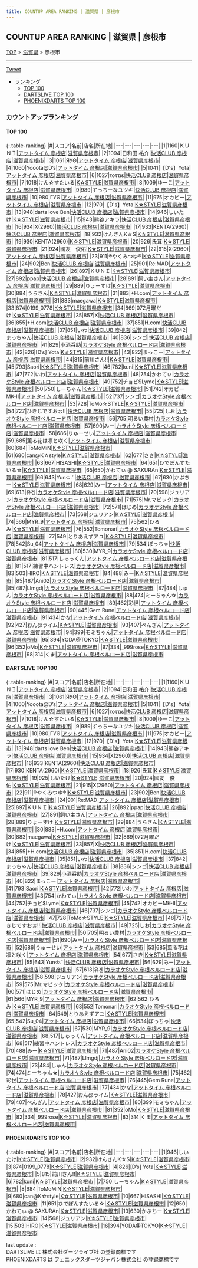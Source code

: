 ```yaml
---
title: COUNTUP AREA RANKING | 滋賀県 | 彦根市
---
```

## COUNTUP AREA RANKING | 滋賀県 | 彦根市

[TOP](/darts/rank/) > [滋賀県](/darts/rank/滋賀県/) > 彦根市

___

<a href="https://twitter.com/share?ref_src=twsrc%5Etfw" data-text="COUNTUP AREA RANKING | 滋賀県彦根市" class="twitter-share-button" data-hashtags="DARTSLIVE,PHOENIXDARTS,darts,ダーツ" data-show-count="false">Tweet</a>

* [ランキング](#カウントアップランキング)
    * [TOP 100](#top-100)
    * [DARTSLIVE TOP 100](#dartslive-top-100)
    * [PHOENIXDARTS TOP 100](#phoenixdarts-top-100)

### カウントアップランキング

#### TOP 100



{:.table-ranking}
|#|スコア|名前|店名|所在地|
|---|---|---|---|---|
|1|1160|<span class="rank-name-dl">ＫＵＮＩ</span>|<a href="https://search.dartslive.com/jp/shop/36254ca9e283f8980d9b047a20a7ba1e">アットタイム 彦根店</a>|<a href="/darts/rank/滋賀県/彦根市">滋賀県彦根市</a>|
|2|1094|<span class="rank-name-dl">日和田 祐介</span>|<a href="https://search.dartslive.com/jp/shop/09d77f7123feb26358d385ea46352d8f">快活CLUB 彦根店</a>|<a href="/darts/rank/滋賀県/彦根市">滋賀県彦根市</a>|
|3|1061|<span class="rank-name-dl">ЯУΘ</span>|<a href="https://search.dartslive.com/jp/shop/36254ca9e283f8980d9b047a20a7ba1e">アットタイム 彦根店</a>|<a href="/darts/rank/滋賀県/彦根市">滋賀県彦根市</a>|
|4|1060|<span class="rank-name-dl">Yooota@D’s</span>|<a href="https://search.dartslive.com/jp/shop/36254ca9e283f8980d9b047a20a7ba1e">アットタイム 彦根店</a>|<a href="/darts/rank/滋賀県/彦根市">滋賀県彦根市</a>|
|5|1041|<span class="rank-name-dl">【D&#x27;s】Yota</span>|<a href="https://search.dartslive.com/jp/shop/36254ca9e283f8980d9b047a20a7ba1e">アットタイム 彦根店</a>|<a href="/darts/rank/滋賀県/彦根市">滋賀県彦根市</a>|
|6|1027|<span class="rank-name-dl">τοττιε</span>|<a href="https://search.dartslive.com/jp/shop/09d77f7123feb26358d385ea46352d8f">快活CLUB 彦根店</a>|<a href="/darts/rank/滋賀県/彦根市">滋賀県彦根市</a>|
|7|1018|<span class="rank-name-dl">けん☆すたいる</span>|<a href="https://search.dartslive.com/jp/shop/0d64f83fb3cabbe9fec1ae84bb28bd87">K☆STYLE</a>|<a href="/darts/rank/滋賀県/彦根市">滋賀県彦根市</a>|
|8|1009|<span class="rank-name-dl">ゆーこ</span>|<a href="https://search.dartslive.com/jp/shop/36254ca9e283f8980d9b047a20a7ba1e">アットタイム 彦根店</a>|<a href="/darts/rank/滋賀県/彦根市">滋賀県彦根市</a>|
|9|989|<span class="rank-name-dl">ずっちーなユヅキ</span>|<a href="https://search.dartslive.com/jp/shop/09d77f7123feb26358d385ea46352d8f">快活CLUB 彦根店</a>|<a href="/darts/rank/滋賀県/彦根市">滋賀県彦根市</a>|
|10|980|<span class="rank-name-dl">ΓУΘ</span>|<a href="https://search.dartslive.com/jp/shop/36254ca9e283f8980d9b047a20a7ba1e">アットタイム 彦根店</a>|<a href="/darts/rank/滋賀県/彦根市">滋賀県彦根市</a>|
|11|975|<span class="rank-name-dl">オカピー</span>|<a href="https://search.dartslive.com/jp/shop/36254ca9e283f8980d9b047a20a7ba1e">アットタイム 彦根店</a>|<a href="/darts/rank/滋賀県/彦根市">滋賀県彦根市</a>|
|12|970|<span class="rank-name-dl">【D&#x27;s】Yota</span>|<a href="https://search.dartslive.com/jp/shop/0d64f83fb3cabbe9fec1ae84bb28bd87">K☆STYLE</a>|<a href="/darts/rank/滋賀県/彦根市">滋賀県彦根市</a>|
|13|948|<span class="rank-name-dl">darts love Ben</span>|<a href="https://search.dartslive.com/jp/shop/09d77f7123feb26358d385ea46352d8f">快活CLUB 彦根店</a>|<a href="/darts/rank/滋賀県/彦根市">滋賀県彦根市</a>|
|14|946|<span class="rank-name-pd">しいたけ</span>|<a href="https://vs.phoenixdarts.com/jp/shop/shopDetailInfo/s_58563?s_seq=58563">K☆STYLE</a>|<a href="/darts/rank/滋賀県/彦根市">滋賀県彦根市</a>|
|15|943|<span class="rank-name-dl">熊谷アキラ</span>|<a href="https://search.dartslive.com/jp/shop/09d77f7123feb26358d385ea46352d8f">快活CLUB 彦根店</a>|<a href="/darts/rank/滋賀県/彦根市">滋賀県彦根市</a>|
|16|934|<span class="rank-name-dl">X(2960)</span>|<a href="https://search.dartslive.com/jp/shop/09d77f7123feb26358d385ea46352d8f">快活CLUB 彦根店</a>|<a href="/darts/rank/滋賀県/彦根市">滋賀県彦根市</a>|
|17|933|<span class="rank-name-dl">KENTA(2960)</span>|<a href="https://search.dartslive.com/jp/shop/09d77f7123feb26358d385ea46352d8f">快活CLUB 彦根店</a>|<a href="/darts/rank/滋賀県/彦根市">滋賀県彦根市</a>|
|18|932|<span class="rank-name-pd">けんさんK☆S</span>|<a href="https://vs.phoenixdarts.com/jp/shop/shopDetailInfo/s_58563?s_seq=58563">K☆STYLE</a>|<a href="/darts/rank/滋賀県/彦根市">滋賀県彦根市</a>|
|19|930|<span class="rank-name-dl">KENTA(2960)</span>|<a href="https://search.dartslive.com/jp/shop/0d64f83fb3cabbe9fec1ae84bb28bd87">K☆STYLE</a>|<a href="/darts/rank/滋賀県/彦根市">滋賀県彦根市</a>|
|20|926|<span class="rank-name-dl">氏茸</span>|<a href="https://search.dartslive.com/jp/shop/0d64f83fb3cabbe9fec1ae84bb28bd87">K☆STYLE</a>|<a href="/darts/rank/滋賀県/彦根市">滋賀県彦根市</a>|
|21|924|<span class="rank-name-dl">國友　俊佑</span>|<a href="https://search.dartslive.com/jp/shop/0d64f83fb3cabbe9fec1ae84bb28bd87">K☆STYLE</a>|<a href="/darts/rank/滋賀県/彦根市">滋賀県彦根市</a>|
|22|915|<span class="rank-name-dl">X(2960)</span>|<a href="https://search.dartslive.com/jp/shop/36254ca9e283f8980d9b047a20a7ba1e">アットタイム 彦根店</a>|<a href="/darts/rank/滋賀県/彦根市">滋賀県彦根市</a>|
|23|911|<span class="rank-name-dl">®やくみつゆ®</span>|<a href="https://search.dartslive.com/jp/shop/0d64f83fb3cabbe9fec1ae84bb28bd87">K☆STYLE</a>|<a href="/darts/rank/滋賀県/彦根市">滋賀県彦根市</a>|
|24|902|<span class="rank-name-dl">Ben</span>|<a href="https://search.dartslive.com/jp/shop/09d77f7123feb26358d385ea46352d8f">快活CLUB 彦根店</a>|<a href="/darts/rank/滋賀県/彦根市">滋賀県彦根市</a>|
|25|901|<span class="rank-name-dl">Re:MAD</span>|<a href="https://search.dartslive.com/jp/shop/36254ca9e283f8980d9b047a20a7ba1e">アットタイム 彦根店</a>|<a href="/darts/rank/滋賀県/彦根市">滋賀県彦根市</a>|
|26|897|<span class="rank-name-dl">ＫＵＮＩ</span>|<a href="https://search.dartslive.com/jp/shop/0d64f83fb3cabbe9fec1ae84bb28bd87">K☆STYLE</a>|<a href="/darts/rank/滋賀県/彦根市">滋賀県彦根市</a>|
|27|892|<span class="rank-name-dl">ppap</span>|<a href="https://search.dartslive.com/jp/shop/09d77f7123feb26358d385ea46352d8f">快活CLUB 彦根店</a>|<a href="/darts/rank/滋賀県/彦根市">滋賀県彦根市</a>|
|28|891|<span class="rank-name-dl">飼い主さん</span>|<a href="https://search.dartslive.com/jp/shop/36254ca9e283f8980d9b047a20a7ba1e">アットタイム 彦根店</a>|<a href="/darts/rank/滋賀県/彦根市">滋賀県彦根市</a>|
|29|889|<span class="rank-name-dl">りょーすけ</span>|<a href="https://search.dartslive.com/jp/shop/0d64f83fb3cabbe9fec1ae84bb28bd87">K☆STYLE</a>|<a href="/darts/rank/滋賀県/彦根市">滋賀県彦根市</a>|
|30|884|<span class="rank-name-dl">うらさん</span>|<a href="https://search.dartslive.com/jp/shop/0d64f83fb3cabbe9fec1ae84bb28bd87">K☆STYLE</a>|<a href="/darts/rank/滋賀県/彦根市">滋賀県彦根市</a>|
|31|883|<span class="rank-name-dl">+H.com</span>|<a href="https://search.dartslive.com/jp/shop/36254ca9e283f8980d9b047a20a7ba1e">アットタイム 彦根店</a>|<a href="/darts/rank/滋賀県/彦根市">滋賀県彦根市</a>|
|31|883|<span class="rank-name-dl">maegawa</span>|<a href="https://search.dartslive.com/jp/shop/0d64f83fb3cabbe9fec1ae84bb28bd87">K☆STYLE</a>|<a href="/darts/rank/滋賀県/彦根市">滋賀県彦根市</a>|
|33|874|<span class="rank-name-pd">0199_0778</span>|<a href="https://vs.phoenixdarts.com/jp/shop/shopDetailInfo/s_58563?s_seq=58563">K☆STYLE</a>|<a href="/darts/rank/滋賀県/彦根市">滋賀県彦根市</a>|
|34|869|<span class="rank-name-dl">072月曜だけ</span>|<a href="https://search.dartslive.com/jp/shop/0d64f83fb3cabbe9fec1ae84bb28bd87">K☆STYLE</a>|<a href="/darts/rank/滋賀県/彦根市">滋賀県彦根市</a>|
|35|857|<span class="rank-name-dl">X</span>|<a href="https://search.dartslive.com/jp/shop/09d77f7123feb26358d385ea46352d8f">快活CLUB 彦根店</a>|<a href="/darts/rank/滋賀県/彦根市">滋賀県彦根市</a>|
|36|855|<span class="rank-name-dl">+H.com</span>|<a href="https://search.dartslive.com/jp/shop/09d77f7123feb26358d385ea46352d8f">快活CLUB 彦根店</a>|<a href="/darts/rank/滋賀県/彦根市">滋賀県彦根市</a>|
|37|851|<span class="rank-name-dl">H.com</span>|<a href="https://search.dartslive.com/jp/shop/09d77f7123feb26358d385ea46352d8f">快活CLUB 彦根店</a>|<a href="/darts/rank/滋賀県/彦根市">滋賀県彦根市</a>|
|37|851|<span class="rank-name-dl">いわ</span>|<a href="https://search.dartslive.com/jp/shop/09d77f7123feb26358d385ea46352d8f">快活CLUB 彦根店</a>|<a href="/darts/rank/滋賀県/彦根市">滋賀県彦根市</a>|
|39|842|<span class="rank-name-dl">まっちゃん</span>|<a href="https://search.dartslive.com/jp/shop/09d77f7123feb26358d385ea46352d8f">快活CLUB 彦根店</a>|<a href="/darts/rank/滋賀県/彦根市">滋賀県彦根市</a>|
|40|836|<span class="rank-name-dl">シンゴ</span>|<a href="https://search.dartslive.com/jp/shop/09d77f7123feb26358d385ea46352d8f">快活CLUB 彦根店</a>|<a href="/darts/rank/滋賀県/彦根市">滋賀県彦根市</a>|
|41|829|<span class="rank-name-dl">小酒呑助</span>|<a href="https://search.dartslive.com/jp/shop/32ba011463e7b2f90d9b047a20a7ba1e">カラオケStyle 彦根ベルロード店</a>|<a href="/darts/rank/滋賀県/彦根市">滋賀県彦根市</a>|
|42|826|<span class="rank-name-pd">[D’s] Yota</span>|<a href="https://vs.phoenixdarts.com/jp/shop/shopDetailInfo/s_58563?s_seq=58563">K☆STYLE</a>|<a href="/darts/rank/滋賀県/彦根市">滋賀県彦根市</a>|
|43|822|<span class="rank-name-dl">まっこー</span>|<a href="https://search.dartslive.com/jp/shop/36254ca9e283f8980d9b047a20a7ba1e">アットタイム 彦根店</a>|<a href="/darts/rank/滋賀県/彦根市">滋賀県彦根市</a>|
|44|815|<span class="rank-name-pd">前川さん‼︎</span>|<a href="https://vs.phoenixdarts.com/jp/shop/shopDetailInfo/s_58563?s_seq=58563">K☆STYLE</a>|<a href="/darts/rank/滋賀県/彦根市">滋賀県彦根市</a>|
|45|793|<span class="rank-name-dl">Saori</span>|<a href="https://search.dartslive.com/jp/shop/0d64f83fb3cabbe9fec1ae84bb28bd87">K☆STYLE</a>|<a href="/darts/rank/滋賀県/彦根市">滋賀県彦根市</a>|
|46|782|<span class="rank-name-pd">kuni</span>|<a href="https://vs.phoenixdarts.com/jp/shop/shopDetailInfo/s_58563?s_seq=58563">K☆STYLE</a>|<a href="/darts/rank/滋賀県/彦根市">滋賀県彦根市</a>|
|47|772|<span class="rank-name-dl">いわ</span>|<a href="https://search.dartslive.com/jp/shop/36254ca9e283f8980d9b047a20a7ba1e">アットタイム 彦根店</a>|<a href="/darts/rank/滋賀県/彦根市">滋賀県彦根市</a>|
|48|754|<span class="rank-name-dl">かわてぃ</span>|<a href="https://search.dartslive.com/jp/shop/32ba011463e7b2f90d9b047a20a7ba1e">カラオケStyle 彦根ベルロード店</a>|<a href="/darts/rank/滋賀県/彦根市">滋賀県彦根市</a>|
|49|752|<span class="rank-name-dl">チョビ$Lyme</span>|<a href="https://search.dartslive.com/jp/shop/0d64f83fb3cabbe9fec1ae84bb28bd87">K☆STYLE</a>|<a href="/darts/rank/滋賀県/彦根市">滋賀県彦根市</a>|
|50|750|<span class="rank-name-pd">しーちゃん</span>|<a href="https://vs.phoenixdarts.com/jp/shop/shopDetailInfo/s_58563?s_seq=58563">K☆STYLE</a>|<a href="/darts/rank/滋賀県/彦根市">滋賀県彦根市</a>|
|51|742|<span class="rank-name-dl">オカピーMK-Ⅱ</span>|<a href="https://search.dartslive.com/jp/shop/36254ca9e283f8980d9b047a20a7ba1e">アットタイム 彦根店</a>|<a href="/darts/rank/滋賀県/彦根市">滋賀県彦根市</a>|
|52|737|<span class="rank-name-dl">シンゴ</span>|<a href="https://search.dartslive.com/jp/shop/32ba011463e7b2f90d9b047a20a7ba1e">カラオケStyle 彦根ベルロード店</a>|<a href="/darts/rank/滋賀県/彦根市">滋賀県彦根市</a>|
|53|728|<span class="rank-name-dl">ToMo☆STYLE</span>|<a href="https://search.dartslive.com/jp/shop/0d64f83fb3cabbe9fec1ae84bb28bd87">K☆STYLE</a>|<a href="/darts/rank/滋賀県/彦根市">滋賀県彦根市</a>|
|54|727|<span class="rank-name-dl">ひきじですおぉ!!</span>|<a href="https://search.dartslive.com/jp/shop/09d77f7123feb26358d385ea46352d8f">快活CLUB 彦根店</a>|<a href="/darts/rank/滋賀県/彦根市">滋賀県彦根市</a>|
|55|725|<span class="rank-name-dl">しお</span>|<a href="https://search.dartslive.com/jp/shop/32ba011463e7b2f90d9b047a20a7ba1e">カラオケStyle 彦根ベルロード店</a>|<a href="/darts/rank/滋賀県/彦根市">滋賀県彦根市</a>|
|56|705|<span class="rank-name-dl">明るい農村</span>|<a href="https://search.dartslive.com/jp/shop/32ba011463e7b2f90d9b047a20a7ba1e">カラオケStyle 彦根ベルロード店</a>|<a href="/darts/rank/滋賀県/彦根市">滋賀県彦根市</a>|
|57|690|<span class="rank-name-dl">みー</span>|<a href="https://search.dartslive.com/jp/shop/32ba011463e7b2f90d9b047a20a7ba1e">カラオケStyle 彦根ベルロード店</a>|<a href="/darts/rank/滋賀県/彦根市">滋賀県彦根市</a>|
|58|686|<span class="rank-name-dl">りゅーせい</span>|<a href="https://search.dartslive.com/jp/shop/36254ca9e283f8980d9b047a20a7ba1e">アットタイム 彦根店</a>|<a href="/darts/rank/滋賀県/彦根市">滋賀県彦根市</a>|
|59|685|<span class="rank-name-dl">薫る花は凛と咲く</span>|<a href="https://search.dartslive.com/jp/shop/36254ca9e283f8980d9b047a20a7ba1e">アットタイム 彦根店</a>|<a href="/darts/rank/滋賀県/彦根市">滋賀県彦根市</a>|
|60|684|<span class="rank-name-pd">ToMoMiN</span>|<a href="https://vs.phoenixdarts.com/jp/shop/shopDetailInfo/s_58563?s_seq=58563">K☆STYLE</a>|<a href="/darts/rank/滋賀県/彦根市">滋賀県彦根市</a>|
|61|680|<span class="rank-name-pd">can@K☆style</span>|<a href="https://vs.phoenixdarts.com/jp/shop/shopDetailInfo/s_58563?s_seq=58563">K☆STYLE</a>|<a href="/darts/rank/滋賀県/彦根市">滋賀県彦根市</a>|
|62|677|<span class="rank-name-dl">さき</span>|<a href="https://search.dartslive.com/jp/shop/0d64f83fb3cabbe9fec1ae84bb28bd87">K☆STYLE</a>|<a href="/darts/rank/滋賀県/彦根市">滋賀県彦根市</a>|
|63|667|<span class="rank-name-pd">HISASHI</span>|<a href="https://vs.phoenixdarts.com/jp/shop/shopDetailInfo/s_58563?s_seq=58563">K☆STYLE</a>|<a href="/darts/rank/滋賀県/彦根市">滋賀県彦根市</a>|
|64|651|<span class="rank-name-pd">ひでぽんすたいる☆</span>|<a href="https://vs.phoenixdarts.com/jp/shop/shopDetailInfo/s_58563?s_seq=58563">K☆STYLE</a>|<a href="/darts/rank/滋賀県/彦根市">滋賀県彦根市</a>|
|65|650|<span class="rank-name-pd">かわてぃ @ SAKURAn</span>|<a href="https://vs.phoenixdarts.com/jp/shop/shopDetailInfo/s_58563?s_seq=58563">K☆STYLE</a>|<a href="/darts/rank/滋賀県/彦根市">滋賀県彦根市</a>|
|66|643|<span class="rank-name-dl">Yun♔.ﾟ</span>|<a href="https://search.dartslive.com/jp/shop/09d77f7123feb26358d385ea46352d8f">快活CLUB 彦根店</a>|<a href="/darts/rank/滋賀県/彦根市">滋賀県彦根市</a>|
|67|630|<span class="rank-name-pd">かぷちー</span>|<a href="https://vs.phoenixdarts.com/jp/shop/shopDetailInfo/s_58563?s_seq=58563">K☆STYLE</a>|<a href="/darts/rank/滋賀県/彦根市">滋賀県彦根市</a>|
|68|629|<span class="rank-name-dl">みー</span>|<a href="https://search.dartslive.com/jp/shop/36254ca9e283f8980d9b047a20a7ba1e">アットタイム 彦根店</a>|<a href="/darts/rank/滋賀県/彦根市">滋賀県彦根市</a>|
|69|613|<span class="rank-name-dl">유겐</span>|<a href="https://search.dartslive.com/jp/shop/32ba011463e7b2f90d9b047a20a7ba1e">カラオケStyle 彦根ベルロード店</a>|<a href="/darts/rank/滋賀県/彦根市">滋賀県彦根市</a>|
|70|598|<span class="rank-name-dl">ジュリアン</span>|<a href="https://search.dartslive.com/jp/shop/32ba011463e7b2f90d9b047a20a7ba1e">カラオケStyle 彦根ベルロード店</a>|<a href="/darts/rank/滋賀県/彦根市">滋賀県彦根市</a>|
|71|575|<span class="rank-name-dl">Mr.マビック</span>|<a href="https://search.dartslive.com/jp/shop/32ba011463e7b2f90d9b047a20a7ba1e">カラオケStyle 彦根ベルロード店</a>|<a href="/darts/rank/滋賀県/彦根市">滋賀県彦根市</a>|
|72|571|<span class="rank-name-dl">はじめ</span>|<a href="https://search.dartslive.com/jp/shop/32ba011463e7b2f90d9b047a20a7ba1e">カラオケStyle 彦根ベルロード店</a>|<a href="/darts/rank/滋賀県/彦根市">滋賀県彦根市</a>|
|73|568|<span class="rank-name-pd">ジュリアン</span>|<a href="https://vs.phoenixdarts.com/jp/shop/shopDetailInfo/s_58563?s_seq=58563">K☆STYLE</a>|<a href="/darts/rank/滋賀県/彦根市">滋賀県彦根市</a>|
|74|566|<span class="rank-name-dl">MYR_9</span>|<a href="https://search.dartslive.com/jp/shop/36254ca9e283f8980d9b047a20a7ba1e">アットタイム 彦根店</a>|<a href="/darts/rank/滋賀県/彦根市">滋賀県彦根市</a>|
|75|562|<span class="rank-name-dl">ひろみ</span>|<a href="https://search.dartslive.com/jp/shop/0d64f83fb3cabbe9fec1ae84bb28bd87">K☆STYLE</a>|<a href="/darts/rank/滋賀県/彦根市">滋賀県彦根市</a>|
|76|552|<span class="rank-name-dl">Tomonari</span>|<a href="https://search.dartslive.com/jp/shop/32ba011463e7b2f90d9b047a20a7ba1e">カラオケStyle 彦根ベルロード店</a>|<a href="/darts/rank/滋賀県/彦根市">滋賀県彦根市</a>|
|77|549|<span class="rank-name-dl">とりあえずアユ</span>|<a href="https://search.dartslive.com/jp/shop/0d64f83fb3cabbe9fec1ae84bb28bd87">K☆STYLE</a>|<a href="/darts/rank/滋賀県/彦根市">滋賀県彦根市</a>|
|78|542|<span class="rank-name-dl">Su_04</span>|<a href="https://search.dartslive.com/jp/shop/36254ca9e283f8980d9b047a20a7ba1e">アットタイム 彦根店</a>|<a href="/darts/rank/滋賀県/彦根市">滋賀県彦根市</a>|
|79|534|<span class="rank-name-dl">ぽっちゃ</span>|<a href="https://search.dartslive.com/jp/shop/09d77f7123feb26358d385ea46352d8f">快活CLUB 彦根店</a>|<a href="/darts/rank/滋賀県/彦根市">滋賀県彦根市</a>|
|80|530|<span class="rank-name-dl">MYR_9</span>|<a href="https://search.dartslive.com/jp/shop/32ba011463e7b2f90d9b047a20a7ba1e">カラオケStyle 彦根ベルロード店</a>|<a href="/darts/rank/滋賀県/彦根市">滋賀県彦根市</a>|
|81|517|<span class="rank-name-dl">しゅっくん</span>|<a href="https://search.dartslive.com/jp/shop/20d5f585523d511d0d9b047a20a7ba1e">アットタイム 彦根ベルロード店</a>|<a href="/darts/rank/滋賀県/彦根市">滋賀県彦根市</a>|
|81|517|<span class="rank-name-dl">練習中ハントレス</span>|<a href="https://search.dartslive.com/jp/shop/32ba011463e7b2f90d9b047a20a7ba1e">カラオケStyle 彦根ベルロード店</a>|<a href="/darts/rank/滋賀県/彦根市">滋賀県彦根市</a>|
|83|503|<span class="rank-name-pd">HIRO</span>|<a href="https://vs.phoenixdarts.com/jp/shop/shopDetailInfo/s_58563?s_seq=58563">K☆STYLE</a>|<a href="/darts/rank/滋賀県/彦根市">滋賀県彦根市</a>|
|84|488|<span class="rank-name-dl">みー</span>|<a href="https://search.dartslive.com/jp/shop/0d64f83fb3cabbe9fec1ae84bb28bd87">K☆STYLE</a>|<a href="/darts/rank/滋賀県/彦根市">滋賀県彦根市</a>|
|85|487|<span class="rank-name-dl">Ani02</span>|<a href="https://search.dartslive.com/jp/shop/32ba011463e7b2f90d9b047a20a7ba1e">カラオケStyle 彦根ベルロード店</a>|<a href="/darts/rank/滋賀県/彦根市">滋賀県彦根市</a>|
|85|487|<span class="rank-name-dl">Llmgdj</span>|<a href="https://search.dartslive.com/jp/shop/32ba011463e7b2f90d9b047a20a7ba1e">カラオケStyle 彦根ベルロード店</a>|<a href="/darts/rank/滋賀県/彦根市">滋賀県彦根市</a>|
|87|484|<span class="rank-name-dl">しゅん</span>|<a href="https://search.dartslive.com/jp/shop/32ba011463e7b2f90d9b047a20a7ba1e">カラオケStyle 彦根ベルロード店</a>|<a href="/darts/rank/滋賀県/彦根市">滋賀県彦根市</a>|
|88|474|<span class="rank-name-dl">ミーちゃん☆</span>|<a href="https://search.dartslive.com/jp/shop/32ba011463e7b2f90d9b047a20a7ba1e">カラオケStyle 彦根ベルロード店</a>|<a href="/darts/rank/滋賀県/彦根市">滋賀県彦根市</a>|
|89|462|<span class="rank-name-dl">彩世</span>|<a href="https://search.dartslive.com/jp/shop/20d5f585523d511d0d9b047a20a7ba1e">アットタイム 彦根ベルロード店</a>|<a href="/darts/rank/滋賀県/彦根市">滋賀県彦根市</a>|
|90|445|<span class="rank-name-dl">Gem Rune</span>|<a href="https://search.dartslive.com/jp/shop/20d5f585523d511d0d9b047a20a7ba1e">アットタイム 彦根ベルロード店</a>|<a href="/darts/rank/滋賀県/彦根市">滋賀県彦根市</a>|
|91|434|<span class="rank-name-dl">かな</span>|<a href="https://search.dartslive.com/jp/shop/20d5f585523d511d0d9b047a20a7ba1e">アットタイム 彦根ベルロード店</a>|<a href="/darts/rank/滋賀県/彦根市">滋賀県彦根市</a>|
|92|427|<span class="rank-name-dl">おん@ライム</span>|<a href="https://search.dartslive.com/jp/shop/0d64f83fb3cabbe9fec1ae84bb28bd87">K☆STYLE</a>|<a href="/darts/rank/滋賀県/彦根市">滋賀県彦根市</a>|
|93|407|<span class="rank-name-dl">ぺんぎん</span>|<a href="https://search.dartslive.com/jp/shop/36254ca9e283f8980d9b047a20a7ba1e">アットタイム 彦根店</a>|<a href="/darts/rank/滋賀県/彦根市">滋賀県彦根市</a>|
|94|399|<span class="rank-name-dl">モミちゃん</span>|<a href="https://search.dartslive.com/jp/shop/20d5f585523d511d0d9b047a20a7ba1e">アットタイム 彦根ベルロード店</a>|<a href="/darts/rank/滋賀県/彦根市">滋賀県彦根市</a>|
|95|394|<span class="rank-name-pd">YODA@TOKYO</span>|<a href="https://vs.phoenixdarts.com/jp/shop/shopDetailInfo/s_58563?s_seq=58563">K☆STYLE</a>|<a href="/darts/rank/滋賀県/彦根市">滋賀県彦根市</a>|
|96|352|<span class="rank-name-dl">oMo</span>|<a href="https://search.dartslive.com/jp/shop/0d64f83fb3cabbe9fec1ae84bb28bd87">K☆STYLE</a>|<a href="/darts/rank/滋賀県/彦根市">滋賀県彦根市</a>|
|97|334|<span class="rank-name-dl">_999rose</span>|<a href="https://search.dartslive.com/jp/shop/0d64f83fb3cabbe9fec1ae84bb28bd87">K☆STYLE</a>|<a href="/darts/rank/滋賀県/彦根市">滋賀県彦根市</a>|
|98|314|<span class="rank-name-dl">くま</span>|<a href="https://search.dartslive.com/jp/shop/20d5f585523d511d0d9b047a20a7ba1e">アットタイム 彦根ベルロード店</a>|<a href="/darts/rank/滋賀県/彦根市">滋賀県彦根市</a>|


#### DARTSLIVE TOP 100



{:.table-ranking}
|#|スコア|名前|店名|所在地|
|---|---|---|---|---|
|1|1160|<span class="rank-name-dl">ＫＵＮＩ</span>|<a href="https://search.dartslive.com/jp/shop/36254ca9e283f8980d9b047a20a7ba1e">アットタイム 彦根店</a>|<a href="/darts/rank/滋賀県/彦根市">滋賀県彦根市</a>|
|2|1094|<span class="rank-name-dl">日和田 祐介</span>|<a href="https://search.dartslive.com/jp/shop/09d77f7123feb26358d385ea46352d8f">快活CLUB 彦根店</a>|<a href="/darts/rank/滋賀県/彦根市">滋賀県彦根市</a>|
|3|1061|<span class="rank-name-dl">ЯУΘ</span>|<a href="https://search.dartslive.com/jp/shop/36254ca9e283f8980d9b047a20a7ba1e">アットタイム 彦根店</a>|<a href="/darts/rank/滋賀県/彦根市">滋賀県彦根市</a>|
|4|1060|<span class="rank-name-dl">Yooota@D’s</span>|<a href="https://search.dartslive.com/jp/shop/36254ca9e283f8980d9b047a20a7ba1e">アットタイム 彦根店</a>|<a href="/darts/rank/滋賀県/彦根市">滋賀県彦根市</a>|
|5|1041|<span class="rank-name-dl">【D&#x27;s】Yota</span>|<a href="https://search.dartslive.com/jp/shop/36254ca9e283f8980d9b047a20a7ba1e">アットタイム 彦根店</a>|<a href="/darts/rank/滋賀県/彦根市">滋賀県彦根市</a>|
|6|1027|<span class="rank-name-dl">τοττιε</span>|<a href="https://search.dartslive.com/jp/shop/09d77f7123feb26358d385ea46352d8f">快活CLUB 彦根店</a>|<a href="/darts/rank/滋賀県/彦根市">滋賀県彦根市</a>|
|7|1018|<span class="rank-name-dl">けん☆すたいる</span>|<a href="https://search.dartslive.com/jp/shop/0d64f83fb3cabbe9fec1ae84bb28bd87">K☆STYLE</a>|<a href="/darts/rank/滋賀県/彦根市">滋賀県彦根市</a>|
|8|1009|<span class="rank-name-dl">ゆーこ</span>|<a href="https://search.dartslive.com/jp/shop/36254ca9e283f8980d9b047a20a7ba1e">アットタイム 彦根店</a>|<a href="/darts/rank/滋賀県/彦根市">滋賀県彦根市</a>|
|9|989|<span class="rank-name-dl">ずっちーなユヅキ</span>|<a href="https://search.dartslive.com/jp/shop/09d77f7123feb26358d385ea46352d8f">快活CLUB 彦根店</a>|<a href="/darts/rank/滋賀県/彦根市">滋賀県彦根市</a>|
|10|980|<span class="rank-name-dl">ΓУΘ</span>|<a href="https://search.dartslive.com/jp/shop/36254ca9e283f8980d9b047a20a7ba1e">アットタイム 彦根店</a>|<a href="/darts/rank/滋賀県/彦根市">滋賀県彦根市</a>|
|11|975|<span class="rank-name-dl">オカピー</span>|<a href="https://search.dartslive.com/jp/shop/36254ca9e283f8980d9b047a20a7ba1e">アットタイム 彦根店</a>|<a href="/darts/rank/滋賀県/彦根市">滋賀県彦根市</a>|
|12|970|<span class="rank-name-dl">【D&#x27;s】Yota</span>|<a href="https://search.dartslive.com/jp/shop/0d64f83fb3cabbe9fec1ae84bb28bd87">K☆STYLE</a>|<a href="/darts/rank/滋賀県/彦根市">滋賀県彦根市</a>|
|13|948|<span class="rank-name-dl">darts love Ben</span>|<a href="https://search.dartslive.com/jp/shop/09d77f7123feb26358d385ea46352d8f">快活CLUB 彦根店</a>|<a href="/darts/rank/滋賀県/彦根市">滋賀県彦根市</a>|
|14|943|<span class="rank-name-dl">熊谷アキラ</span>|<a href="https://search.dartslive.com/jp/shop/09d77f7123feb26358d385ea46352d8f">快活CLUB 彦根店</a>|<a href="/darts/rank/滋賀県/彦根市">滋賀県彦根市</a>|
|15|934|<span class="rank-name-dl">X(2960)</span>|<a href="https://search.dartslive.com/jp/shop/09d77f7123feb26358d385ea46352d8f">快活CLUB 彦根店</a>|<a href="/darts/rank/滋賀県/彦根市">滋賀県彦根市</a>|
|16|933|<span class="rank-name-dl">KENTA(2960)</span>|<a href="https://search.dartslive.com/jp/shop/09d77f7123feb26358d385ea46352d8f">快活CLUB 彦根店</a>|<a href="/darts/rank/滋賀県/彦根市">滋賀県彦根市</a>|
|17|930|<span class="rank-name-dl">KENTA(2960)</span>|<a href="https://search.dartslive.com/jp/shop/0d64f83fb3cabbe9fec1ae84bb28bd87">K☆STYLE</a>|<a href="/darts/rank/滋賀県/彦根市">滋賀県彦根市</a>|
|18|926|<span class="rank-name-dl">氏茸</span>|<a href="https://search.dartslive.com/jp/shop/0d64f83fb3cabbe9fec1ae84bb28bd87">K☆STYLE</a>|<a href="/darts/rank/滋賀県/彦根市">滋賀県彦根市</a>|
|19|925|<span class="rank-name-dl">しいたけ</span>|<a href="https://search.dartslive.com/jp/shop/0d64f83fb3cabbe9fec1ae84bb28bd87">K☆STYLE</a>|<a href="/darts/rank/滋賀県/彦根市">滋賀県彦根市</a>|
|20|924|<span class="rank-name-dl">國友　俊佑</span>|<a href="https://search.dartslive.com/jp/shop/0d64f83fb3cabbe9fec1ae84bb28bd87">K☆STYLE</a>|<a href="/darts/rank/滋賀県/彦根市">滋賀県彦根市</a>|
|21|915|<span class="rank-name-dl">X(2960)</span>|<a href="https://search.dartslive.com/jp/shop/36254ca9e283f8980d9b047a20a7ba1e">アットタイム 彦根店</a>|<a href="/darts/rank/滋賀県/彦根市">滋賀県彦根市</a>|
|22|911|<span class="rank-name-dl">®やくみつゆ®</span>|<a href="https://search.dartslive.com/jp/shop/0d64f83fb3cabbe9fec1ae84bb28bd87">K☆STYLE</a>|<a href="/darts/rank/滋賀県/彦根市">滋賀県彦根市</a>|
|23|902|<span class="rank-name-dl">Ben</span>|<a href="https://search.dartslive.com/jp/shop/09d77f7123feb26358d385ea46352d8f">快活CLUB 彦根店</a>|<a href="/darts/rank/滋賀県/彦根市">滋賀県彦根市</a>|
|24|901|<span class="rank-name-dl">Re:MAD</span>|<a href="https://search.dartslive.com/jp/shop/36254ca9e283f8980d9b047a20a7ba1e">アットタイム 彦根店</a>|<a href="/darts/rank/滋賀県/彦根市">滋賀県彦根市</a>|
|25|897|<span class="rank-name-dl">ＫＵＮＩ</span>|<a href="https://search.dartslive.com/jp/shop/0d64f83fb3cabbe9fec1ae84bb28bd87">K☆STYLE</a>|<a href="/darts/rank/滋賀県/彦根市">滋賀県彦根市</a>|
|26|892|<span class="rank-name-dl">ppap</span>|<a href="https://search.dartslive.com/jp/shop/09d77f7123feb26358d385ea46352d8f">快活CLUB 彦根店</a>|<a href="/darts/rank/滋賀県/彦根市">滋賀県彦根市</a>|
|27|891|<span class="rank-name-dl">飼い主さん</span>|<a href="https://search.dartslive.com/jp/shop/36254ca9e283f8980d9b047a20a7ba1e">アットタイム 彦根店</a>|<a href="/darts/rank/滋賀県/彦根市">滋賀県彦根市</a>|
|28|889|<span class="rank-name-dl">りょーすけ</span>|<a href="https://search.dartslive.com/jp/shop/0d64f83fb3cabbe9fec1ae84bb28bd87">K☆STYLE</a>|<a href="/darts/rank/滋賀県/彦根市">滋賀県彦根市</a>|
|29|884|<span class="rank-name-dl">うらさん</span>|<a href="https://search.dartslive.com/jp/shop/0d64f83fb3cabbe9fec1ae84bb28bd87">K☆STYLE</a>|<a href="/darts/rank/滋賀県/彦根市">滋賀県彦根市</a>|
|30|883|<span class="rank-name-dl">+H.com</span>|<a href="https://search.dartslive.com/jp/shop/36254ca9e283f8980d9b047a20a7ba1e">アットタイム 彦根店</a>|<a href="/darts/rank/滋賀県/彦根市">滋賀県彦根市</a>|
|30|883|<span class="rank-name-dl">maegawa</span>|<a href="https://search.dartslive.com/jp/shop/0d64f83fb3cabbe9fec1ae84bb28bd87">K☆STYLE</a>|<a href="/darts/rank/滋賀県/彦根市">滋賀県彦根市</a>|
|32|869|<span class="rank-name-dl">072月曜だけ</span>|<a href="https://search.dartslive.com/jp/shop/0d64f83fb3cabbe9fec1ae84bb28bd87">K☆STYLE</a>|<a href="/darts/rank/滋賀県/彦根市">滋賀県彦根市</a>|
|33|857|<span class="rank-name-dl">X</span>|<a href="https://search.dartslive.com/jp/shop/09d77f7123feb26358d385ea46352d8f">快活CLUB 彦根店</a>|<a href="/darts/rank/滋賀県/彦根市">滋賀県彦根市</a>|
|34|855|<span class="rank-name-dl">+H.com</span>|<a href="https://search.dartslive.com/jp/shop/09d77f7123feb26358d385ea46352d8f">快活CLUB 彦根店</a>|<a href="/darts/rank/滋賀県/彦根市">滋賀県彦根市</a>|
|35|851|<span class="rank-name-dl">H.com</span>|<a href="https://search.dartslive.com/jp/shop/09d77f7123feb26358d385ea46352d8f">快活CLUB 彦根店</a>|<a href="/darts/rank/滋賀県/彦根市">滋賀県彦根市</a>|
|35|851|<span class="rank-name-dl">いわ</span>|<a href="https://search.dartslive.com/jp/shop/09d77f7123feb26358d385ea46352d8f">快活CLUB 彦根店</a>|<a href="/darts/rank/滋賀県/彦根市">滋賀県彦根市</a>|
|37|842|<span class="rank-name-dl">まっちゃん</span>|<a href="https://search.dartslive.com/jp/shop/09d77f7123feb26358d385ea46352d8f">快活CLUB 彦根店</a>|<a href="/darts/rank/滋賀県/彦根市">滋賀県彦根市</a>|
|38|836|<span class="rank-name-dl">シンゴ</span>|<a href="https://search.dartslive.com/jp/shop/09d77f7123feb26358d385ea46352d8f">快活CLUB 彦根店</a>|<a href="/darts/rank/滋賀県/彦根市">滋賀県彦根市</a>|
|39|829|<span class="rank-name-dl">小酒呑助</span>|<a href="https://search.dartslive.com/jp/shop/32ba011463e7b2f90d9b047a20a7ba1e">カラオケStyle 彦根ベルロード店</a>|<a href="/darts/rank/滋賀県/彦根市">滋賀県彦根市</a>|
|40|822|<span class="rank-name-dl">まっこー</span>|<a href="https://search.dartslive.com/jp/shop/36254ca9e283f8980d9b047a20a7ba1e">アットタイム 彦根店</a>|<a href="/darts/rank/滋賀県/彦根市">滋賀県彦根市</a>|
|41|793|<span class="rank-name-dl">Saori</span>|<a href="https://search.dartslive.com/jp/shop/0d64f83fb3cabbe9fec1ae84bb28bd87">K☆STYLE</a>|<a href="/darts/rank/滋賀県/彦根市">滋賀県彦根市</a>|
|42|772|<span class="rank-name-dl">いわ</span>|<a href="https://search.dartslive.com/jp/shop/36254ca9e283f8980d9b047a20a7ba1e">アットタイム 彦根店</a>|<a href="/darts/rank/滋賀県/彦根市">滋賀県彦根市</a>|
|43|754|<span class="rank-name-dl">かわてぃ</span>|<a href="https://search.dartslive.com/jp/shop/32ba011463e7b2f90d9b047a20a7ba1e">カラオケStyle 彦根ベルロード店</a>|<a href="/darts/rank/滋賀県/彦根市">滋賀県彦根市</a>|
|44|752|<span class="rank-name-dl">チョビ$Lyme</span>|<a href="https://search.dartslive.com/jp/shop/0d64f83fb3cabbe9fec1ae84bb28bd87">K☆STYLE</a>|<a href="/darts/rank/滋賀県/彦根市">滋賀県彦根市</a>|
|45|742|<span class="rank-name-dl">オカピーMK-Ⅱ</span>|<a href="https://search.dartslive.com/jp/shop/36254ca9e283f8980d9b047a20a7ba1e">アットタイム 彦根店</a>|<a href="/darts/rank/滋賀県/彦根市">滋賀県彦根市</a>|
|46|737|<span class="rank-name-dl">シンゴ</span>|<a href="https://search.dartslive.com/jp/shop/32ba011463e7b2f90d9b047a20a7ba1e">カラオケStyle 彦根ベルロード店</a>|<a href="/darts/rank/滋賀県/彦根市">滋賀県彦根市</a>|
|47|728|<span class="rank-name-dl">ToMo☆STYLE</span>|<a href="https://search.dartslive.com/jp/shop/0d64f83fb3cabbe9fec1ae84bb28bd87">K☆STYLE</a>|<a href="/darts/rank/滋賀県/彦根市">滋賀県彦根市</a>|
|48|727|<span class="rank-name-dl">ひきじですおぉ!!</span>|<a href="https://search.dartslive.com/jp/shop/09d77f7123feb26358d385ea46352d8f">快活CLUB 彦根店</a>|<a href="/darts/rank/滋賀県/彦根市">滋賀県彦根市</a>|
|49|725|<span class="rank-name-dl">しお</span>|<a href="https://search.dartslive.com/jp/shop/32ba011463e7b2f90d9b047a20a7ba1e">カラオケStyle 彦根ベルロード店</a>|<a href="/darts/rank/滋賀県/彦根市">滋賀県彦根市</a>|
|50|705|<span class="rank-name-dl">明るい農村</span>|<a href="https://search.dartslive.com/jp/shop/32ba011463e7b2f90d9b047a20a7ba1e">カラオケStyle 彦根ベルロード店</a>|<a href="/darts/rank/滋賀県/彦根市">滋賀県彦根市</a>|
|51|690|<span class="rank-name-dl">みー</span>|<a href="https://search.dartslive.com/jp/shop/32ba011463e7b2f90d9b047a20a7ba1e">カラオケStyle 彦根ベルロード店</a>|<a href="/darts/rank/滋賀県/彦根市">滋賀県彦根市</a>|
|52|686|<span class="rank-name-dl">りゅーせい</span>|<a href="https://search.dartslive.com/jp/shop/36254ca9e283f8980d9b047a20a7ba1e">アットタイム 彦根店</a>|<a href="/darts/rank/滋賀県/彦根市">滋賀県彦根市</a>|
|53|685|<span class="rank-name-dl">薫る花は凛と咲く</span>|<a href="https://search.dartslive.com/jp/shop/36254ca9e283f8980d9b047a20a7ba1e">アットタイム 彦根店</a>|<a href="/darts/rank/滋賀県/彦根市">滋賀県彦根市</a>|
|54|677|<span class="rank-name-dl">さき</span>|<a href="https://search.dartslive.com/jp/shop/0d64f83fb3cabbe9fec1ae84bb28bd87">K☆STYLE</a>|<a href="/darts/rank/滋賀県/彦根市">滋賀県彦根市</a>|
|55|643|<span class="rank-name-dl">Yun♔.ﾟ</span>|<a href="https://search.dartslive.com/jp/shop/09d77f7123feb26358d385ea46352d8f">快活CLUB 彦根店</a>|<a href="/darts/rank/滋賀県/彦根市">滋賀県彦根市</a>|
|56|629|<span class="rank-name-dl">みー</span>|<a href="https://search.dartslive.com/jp/shop/36254ca9e283f8980d9b047a20a7ba1e">アットタイム 彦根店</a>|<a href="/darts/rank/滋賀県/彦根市">滋賀県彦根市</a>|
|57|613|<span class="rank-name-dl">유겐</span>|<a href="https://search.dartslive.com/jp/shop/32ba011463e7b2f90d9b047a20a7ba1e">カラオケStyle 彦根ベルロード店</a>|<a href="/darts/rank/滋賀県/彦根市">滋賀県彦根市</a>|
|58|598|<span class="rank-name-dl">ジュリアン</span>|<a href="https://search.dartslive.com/jp/shop/32ba011463e7b2f90d9b047a20a7ba1e">カラオケStyle 彦根ベルロード店</a>|<a href="/darts/rank/滋賀県/彦根市">滋賀県彦根市</a>|
|59|575|<span class="rank-name-dl">Mr.マビック</span>|<a href="https://search.dartslive.com/jp/shop/32ba011463e7b2f90d9b047a20a7ba1e">カラオケStyle 彦根ベルロード店</a>|<a href="/darts/rank/滋賀県/彦根市">滋賀県彦根市</a>|
|60|571|<span class="rank-name-dl">はじめ</span>|<a href="https://search.dartslive.com/jp/shop/32ba011463e7b2f90d9b047a20a7ba1e">カラオケStyle 彦根ベルロード店</a>|<a href="/darts/rank/滋賀県/彦根市">滋賀県彦根市</a>|
|61|566|<span class="rank-name-dl">MYR_9</span>|<a href="https://search.dartslive.com/jp/shop/36254ca9e283f8980d9b047a20a7ba1e">アットタイム 彦根店</a>|<a href="/darts/rank/滋賀県/彦根市">滋賀県彦根市</a>|
|62|562|<span class="rank-name-dl">ひろみ</span>|<a href="https://search.dartslive.com/jp/shop/0d64f83fb3cabbe9fec1ae84bb28bd87">K☆STYLE</a>|<a href="/darts/rank/滋賀県/彦根市">滋賀県彦根市</a>|
|63|552|<span class="rank-name-dl">Tomonari</span>|<a href="https://search.dartslive.com/jp/shop/32ba011463e7b2f90d9b047a20a7ba1e">カラオケStyle 彦根ベルロード店</a>|<a href="/darts/rank/滋賀県/彦根市">滋賀県彦根市</a>|
|64|549|<span class="rank-name-dl">とりあえずアユ</span>|<a href="https://search.dartslive.com/jp/shop/0d64f83fb3cabbe9fec1ae84bb28bd87">K☆STYLE</a>|<a href="/darts/rank/滋賀県/彦根市">滋賀県彦根市</a>|
|65|542|<span class="rank-name-dl">Su_04</span>|<a href="https://search.dartslive.com/jp/shop/36254ca9e283f8980d9b047a20a7ba1e">アットタイム 彦根店</a>|<a href="/darts/rank/滋賀県/彦根市">滋賀県彦根市</a>|
|66|534|<span class="rank-name-dl">ぽっちゃ</span>|<a href="https://search.dartslive.com/jp/shop/09d77f7123feb26358d385ea46352d8f">快活CLUB 彦根店</a>|<a href="/darts/rank/滋賀県/彦根市">滋賀県彦根市</a>|
|67|530|<span class="rank-name-dl">MYR_9</span>|<a href="https://search.dartslive.com/jp/shop/32ba011463e7b2f90d9b047a20a7ba1e">カラオケStyle 彦根ベルロード店</a>|<a href="/darts/rank/滋賀県/彦根市">滋賀県彦根市</a>|
|68|517|<span class="rank-name-dl">しゅっくん</span>|<a href="https://search.dartslive.com/jp/shop/20d5f585523d511d0d9b047a20a7ba1e">アットタイム 彦根ベルロード店</a>|<a href="/darts/rank/滋賀県/彦根市">滋賀県彦根市</a>|
|68|517|<span class="rank-name-dl">練習中ハントレス</span>|<a href="https://search.dartslive.com/jp/shop/32ba011463e7b2f90d9b047a20a7ba1e">カラオケStyle 彦根ベルロード店</a>|<a href="/darts/rank/滋賀県/彦根市">滋賀県彦根市</a>|
|70|488|<span class="rank-name-dl">みー</span>|<a href="https://search.dartslive.com/jp/shop/0d64f83fb3cabbe9fec1ae84bb28bd87">K☆STYLE</a>|<a href="/darts/rank/滋賀県/彦根市">滋賀県彦根市</a>|
|71|487|<span class="rank-name-dl">Ani02</span>|<a href="https://search.dartslive.com/jp/shop/32ba011463e7b2f90d9b047a20a7ba1e">カラオケStyle 彦根ベルロード店</a>|<a href="/darts/rank/滋賀県/彦根市">滋賀県彦根市</a>|
|71|487|<span class="rank-name-dl">Llmgdj</span>|<a href="https://search.dartslive.com/jp/shop/32ba011463e7b2f90d9b047a20a7ba1e">カラオケStyle 彦根ベルロード店</a>|<a href="/darts/rank/滋賀県/彦根市">滋賀県彦根市</a>|
|73|484|<span class="rank-name-dl">しゅん</span>|<a href="https://search.dartslive.com/jp/shop/32ba011463e7b2f90d9b047a20a7ba1e">カラオケStyle 彦根ベルロード店</a>|<a href="/darts/rank/滋賀県/彦根市">滋賀県彦根市</a>|
|74|474|<span class="rank-name-dl">ミーちゃん☆</span>|<a href="https://search.dartslive.com/jp/shop/32ba011463e7b2f90d9b047a20a7ba1e">カラオケStyle 彦根ベルロード店</a>|<a href="/darts/rank/滋賀県/彦根市">滋賀県彦根市</a>|
|75|462|<span class="rank-name-dl">彩世</span>|<a href="https://search.dartslive.com/jp/shop/20d5f585523d511d0d9b047a20a7ba1e">アットタイム 彦根ベルロード店</a>|<a href="/darts/rank/滋賀県/彦根市">滋賀県彦根市</a>|
|76|445|<span class="rank-name-dl">Gem Rune</span>|<a href="https://search.dartslive.com/jp/shop/20d5f585523d511d0d9b047a20a7ba1e">アットタイム 彦根ベルロード店</a>|<a href="/darts/rank/滋賀県/彦根市">滋賀県彦根市</a>|
|77|434|<span class="rank-name-dl">かな</span>|<a href="https://search.dartslive.com/jp/shop/20d5f585523d511d0d9b047a20a7ba1e">アットタイム 彦根ベルロード店</a>|<a href="/darts/rank/滋賀県/彦根市">滋賀県彦根市</a>|
|78|427|<span class="rank-name-dl">おん@ライム</span>|<a href="https://search.dartslive.com/jp/shop/0d64f83fb3cabbe9fec1ae84bb28bd87">K☆STYLE</a>|<a href="/darts/rank/滋賀県/彦根市">滋賀県彦根市</a>|
|79|407|<span class="rank-name-dl">ぺんぎん</span>|<a href="https://search.dartslive.com/jp/shop/36254ca9e283f8980d9b047a20a7ba1e">アットタイム 彦根店</a>|<a href="/darts/rank/滋賀県/彦根市">滋賀県彦根市</a>|
|80|399|<span class="rank-name-dl">モミちゃん</span>|<a href="https://search.dartslive.com/jp/shop/20d5f585523d511d0d9b047a20a7ba1e">アットタイム 彦根ベルロード店</a>|<a href="/darts/rank/滋賀県/彦根市">滋賀県彦根市</a>|
|81|352|<span class="rank-name-dl">oMo</span>|<a href="https://search.dartslive.com/jp/shop/0d64f83fb3cabbe9fec1ae84bb28bd87">K☆STYLE</a>|<a href="/darts/rank/滋賀県/彦根市">滋賀県彦根市</a>|
|82|334|<span class="rank-name-dl">_999rose</span>|<a href="https://search.dartslive.com/jp/shop/0d64f83fb3cabbe9fec1ae84bb28bd87">K☆STYLE</a>|<a href="/darts/rank/滋賀県/彦根市">滋賀県彦根市</a>|
|83|314|<span class="rank-name-dl">くま</span>|<a href="https://search.dartslive.com/jp/shop/20d5f585523d511d0d9b047a20a7ba1e">アットタイム 彦根ベルロード店</a>|<a href="/darts/rank/滋賀県/彦根市">滋賀県彦根市</a>|


#### PHOENIXDARTS TOP 100



{:.table-ranking}
|#|スコア|名前|店名|所在地|
|---|---|---|---|---|
|1|946|<span class="rank-name-pd">しいたけ</span>|<a href="https://vs.phoenixdarts.com/jp/shop/shopDetailInfo/s_58563?s_seq=58563">K☆STYLE</a>|<a href="/darts/rank/滋賀県/彦根市">滋賀県彦根市</a>|
|2|932|<span class="rank-name-pd">けんさんK☆S</span>|<a href="https://vs.phoenixdarts.com/jp/shop/shopDetailInfo/s_58563?s_seq=58563">K☆STYLE</a>|<a href="/darts/rank/滋賀県/彦根市">滋賀県彦根市</a>|
|3|874|<span class="rank-name-pd">0199_0778</span>|<a href="https://vs.phoenixdarts.com/jp/shop/shopDetailInfo/s_58563?s_seq=58563">K☆STYLE</a>|<a href="/darts/rank/滋賀県/彦根市">滋賀県彦根市</a>|
|4|826|<span class="rank-name-pd">[D’s] Yota</span>|<a href="https://vs.phoenixdarts.com/jp/shop/shopDetailInfo/s_58563?s_seq=58563">K☆STYLE</a>|<a href="/darts/rank/滋賀県/彦根市">滋賀県彦根市</a>|
|5|815|<span class="rank-name-pd">前川さん‼︎</span>|<a href="https://vs.phoenixdarts.com/jp/shop/shopDetailInfo/s_58563?s_seq=58563">K☆STYLE</a>|<a href="/darts/rank/滋賀県/彦根市">滋賀県彦根市</a>|
|6|782|<span class="rank-name-pd">kuni</span>|<a href="https://vs.phoenixdarts.com/jp/shop/shopDetailInfo/s_58563?s_seq=58563">K☆STYLE</a>|<a href="/darts/rank/滋賀県/彦根市">滋賀県彦根市</a>|
|7|750|<span class="rank-name-pd">しーちゃん</span>|<a href="https://vs.phoenixdarts.com/jp/shop/shopDetailInfo/s_58563?s_seq=58563">K☆STYLE</a>|<a href="/darts/rank/滋賀県/彦根市">滋賀県彦根市</a>|
|8|684|<span class="rank-name-pd">ToMoMiN</span>|<a href="https://vs.phoenixdarts.com/jp/shop/shopDetailInfo/s_58563?s_seq=58563">K☆STYLE</a>|<a href="/darts/rank/滋賀県/彦根市">滋賀県彦根市</a>|
|9|680|<span class="rank-name-pd">can@K☆style</span>|<a href="https://vs.phoenixdarts.com/jp/shop/shopDetailInfo/s_58563?s_seq=58563">K☆STYLE</a>|<a href="/darts/rank/滋賀県/彦根市">滋賀県彦根市</a>|
|10|667|<span class="rank-name-pd">HISASHI</span>|<a href="https://vs.phoenixdarts.com/jp/shop/shopDetailInfo/s_58563?s_seq=58563">K☆STYLE</a>|<a href="/darts/rank/滋賀県/彦根市">滋賀県彦根市</a>|
|11|651|<span class="rank-name-pd">ひでぽんすたいる☆</span>|<a href="https://vs.phoenixdarts.com/jp/shop/shopDetailInfo/s_58563?s_seq=58563">K☆STYLE</a>|<a href="/darts/rank/滋賀県/彦根市">滋賀県彦根市</a>|
|12|650|<span class="rank-name-pd">かわてぃ @ SAKURAn</span>|<a href="https://vs.phoenixdarts.com/jp/shop/shopDetailInfo/s_58563?s_seq=58563">K☆STYLE</a>|<a href="/darts/rank/滋賀県/彦根市">滋賀県彦根市</a>|
|13|630|<span class="rank-name-pd">かぷちー</span>|<a href="https://vs.phoenixdarts.com/jp/shop/shopDetailInfo/s_58563?s_seq=58563">K☆STYLE</a>|<a href="/darts/rank/滋賀県/彦根市">滋賀県彦根市</a>|
|14|568|<span class="rank-name-pd">ジュリアン</span>|<a href="https://vs.phoenixdarts.com/jp/shop/shopDetailInfo/s_58563?s_seq=58563">K☆STYLE</a>|<a href="/darts/rank/滋賀県/彦根市">滋賀県彦根市</a>|
|15|503|<span class="rank-name-pd">HIRO</span>|<a href="https://vs.phoenixdarts.com/jp/shop/shopDetailInfo/s_58563?s_seq=58563">K☆STYLE</a>|<a href="/darts/rank/滋賀県/彦根市">滋賀県彦根市</a>|
|16|394|<span class="rank-name-pd">YODA@TOKYO</span>|<a href="https://vs.phoenixdarts.com/jp/shop/shopDetailInfo/s_58563?s_seq=58563">K☆STYLE</a>|<a href="/darts/rank/滋賀県/彦根市">滋賀県彦根市</a>|


<div class="footer border-top border-gray-light mt-5 pt-3 text-right text-gray">
    last update : <span style="font-weight: italic" id="foot_last_modified"></span><br />
    DARTSLIVE は 株式会社ダーツライブ社 の登録商標です<br />
    PHOENIXDARTS は フェニックスダーツジャパン株式会社 の登録商標です<br />
</div>

<script src="https://cdnjs.cloudflare.com/ajax/libs/jquery.tablesorter/2.31.3/js/jquery.tablesorter.min.js" integrity="sha512-qzgd5cYSZcosqpzpn7zF2ZId8f/8CHmFKZ8j7mU4OUXTNRd5g+ZHBPsgKEwoqxCtdQvExE5LprwwPAgoicguNg==" crossorigin="anonymous" referrerpolicy="no-referrer"></script>
<link rel="stylesheet" href="https://cdnjs.cloudflare.com/ajax/libs/jquery.tablesorter/2.31.3/css/theme.default.min.css" integrity="sha512-wghhOJkjQX0Lh3NSWvNKeZ0ZpNn+SPVXX1Qyc9OCaogADktxrBiBdKGDoqVUOyhStvMBmJQ8ZdMHiR3wuEq8+w==" crossorigin="anonymous" referrerpolicy="no-referrer" />
<script>
$(function() {
    $(".table-ranking").tablesorter({sortList:[[0, 0]]});
    $("#foot_last_modified").text(formatDate(new Date(document.lastModified), 'yyyy-MM-dd HH:mm:ss'));
});
</script>

<script async src="https://platform.twitter.com/widgets.js" charset="utf-8"></script>